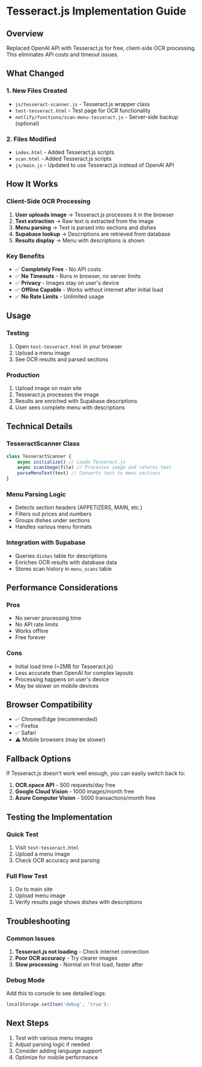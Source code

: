 # Tesseract.js Implementation Guide

## Overview
Replaced OpenAI API with Tesseract.js for free, client-side OCR processing. This eliminates API costs and timeout issues.

## What Changed

### 1. **New Files Created**
- `js/tesseract-scanner.js` - Tesseract.js wrapper class
- `test-tesseract.html` - Test page for OCR functionality
- `netlify/functions/scan-menu-tesseract.js` - Server-side backup (optional)

### 2. **Files Modified**
- `index.html` - Added Tesseract.js scripts
- `scan.html` - Added Tesseract.js scripts
- `js/main.js` - Updated to use Tesseract.js instead of OpenAI API

## How It Works

### Client-Side OCR Processing
1. **User uploads image** → Tesseract.js processes it in the browser
2. **Text extraction** → Raw text is extracted from the image
3. **Menu parsing** → Text is parsed into sections and dishes
4. **Supabase lookup** → Descriptions are retrieved from database
5. **Results display** → Menu with descriptions is shown

### Key Benefits
- ✅ **Completely Free** - No API costs
- ✅ **No Timeouts** - Runs in browser, no server limits
- ✅ **Privacy** - Images stay on user's device
- ✅ **Offline Capable** - Works without internet after initial load
- ✅ **No Rate Limits** - Unlimited usage

## Usage

### Testing
1. Open `test-tesseract.html` in your browser
2. Upload a menu image
3. See OCR results and parsed sections

### Production
1. Upload image on main site
2. Tesseract.js processes the image
3. Results are enriched with Supabase descriptions
4. User sees complete menu with descriptions

## Technical Details

### TesseractScanner Class
```javascript
class TesseractScanner {
    async initialize() // Loads Tesseract.js
    async scanImage(file) // Processes image and returns text
    parseMenuText(text) // Converts text to menu sections
}
```

### Menu Parsing Logic
- Detects section headers (APPETIZERS, MAIN, etc.)
- Filters out prices and numbers
- Groups dishes under sections
- Handles various menu formats

### Integration with Supabase
- Queries `dishes` table for descriptions
- Enriches OCR results with database data
- Stores scan history in `menu_scans` table

## Performance Considerations

### Pros
- No server processing time
- No API rate limits
- Works offline
- Free forever

### Cons
- Initial load time (~2MB for Tesseract.js)
- Less accurate than OpenAI for complex layouts
- Processing happens on user's device
- May be slower on mobile devices

## Browser Compatibility
- ✅ Chrome/Edge (recommended)
- ✅ Firefox
- ✅ Safari
- ⚠️ Mobile browsers (may be slower)

## Fallback Options
If Tesseract.js doesn't work well enough, you can easily switch back to:
1. **OCR.space API** - 500 requests/day free
2. **Google Cloud Vision** - 1000 images/month free
3. **Azure Computer Vision** - 5000 transactions/month free

## Testing the Implementation

### Quick Test
1. Visit `test-tesseract.html`
2. Upload a menu image
3. Check OCR accuracy and parsing

### Full Flow Test
1. Go to main site
2. Upload menu image
3. Verify results page shows dishes with descriptions

## Troubleshooting

### Common Issues
1. **Tesseract.js not loading** - Check internet connection
2. **Poor OCR accuracy** - Try clearer images
3. **Slow processing** - Normal on first load, faster after

### Debug Mode
Add this to console to see detailed logs:
```javascript
localStorage.setItem('debug', 'true');
```

## Next Steps
1. Test with various menu images
2. Adjust parsing logic if needed
3. Consider adding language support
4. Optimize for mobile performance 